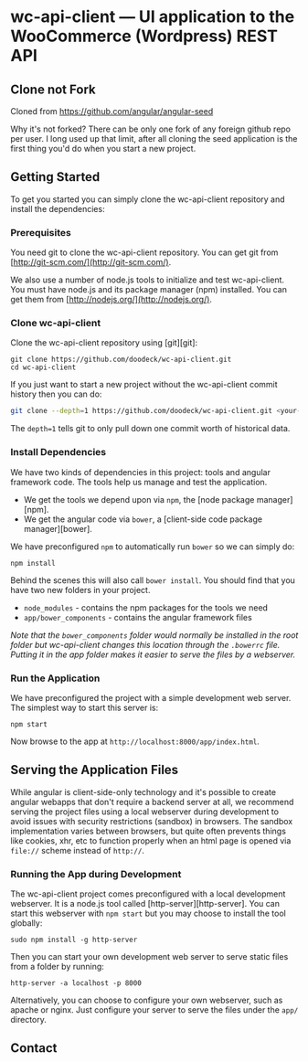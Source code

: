 # wc-api-client — UI application to the WooCommerce (Wordpress) REST API

## Clone not Fork

Cloned from https://github.com/angular/angular-seed

Why it's not forked? There can be only one fork of any foreign github repo per user. I long used up that limit, after all cloning the seed application is the first thing you'd do when you start a new project.

## Getting Started

To get you started you can simply clone the wc-api-client repository and install the dependencies:

### Prerequisites

You need git to clone the wc-api-client repository. You can get git from
[http://git-scm.com/](http://git-scm.com/).

We also use a number of node.js tools to initialize and test wc-api-client. You must have node.js and
its package manager (npm) installed.  You can get them from [http://nodejs.org/](http://nodejs.org/).

### Clone wc-api-client

Clone the wc-api-client repository using [git][git]:

```
git clone https://github.com/doodeck/wc-api-client.git
cd wc-api-client
```

If you just want to start a new project without the wc-api-client commit history then you can do:

```bash
git clone --depth=1 https://github.com/doodeck/wc-api-client.git <your-project-name>
```

The `depth=1` tells git to only pull down one commit worth of historical data.

### Install Dependencies

We have two kinds of dependencies in this project: tools and angular framework code.  The tools help
us manage and test the application.

* We get the tools we depend upon via `npm`, the [node package manager][npm].
* We get the angular code via `bower`, a [client-side code package manager][bower].

We have preconfigured `npm` to automatically run `bower` so we can simply do:

```
npm install
```

Behind the scenes this will also call `bower install`.  You should find that you have two new
folders in your project.

* `node_modules` - contains the npm packages for the tools we need
* `app/bower_components` - contains the angular framework files

*Note that the `bower_components` folder would normally be installed in the root folder but
wc-api-client changes this location through the `.bowerrc` file.  Putting it in the app folder makes
it easier to serve the files by a webserver.*

### Run the Application

We have preconfigured the project with a simple development web server.  The simplest way to start
this server is:

```
npm start
```

Now browse to the app at `http://localhost:8000/app/index.html`.



## Serving the Application Files

While angular is client-side-only technology and it's possible to create angular webapps that
don't require a backend server at all, we recommend serving the project files using a local
webserver during development to avoid issues with security restrictions (sandbox) in browsers. The
sandbox implementation varies between browsers, but quite often prevents things like cookies, xhr,
etc to function properly when an html page is opened via `file://` scheme instead of `http://`.


### Running the App during Development

The wc-api-client project comes preconfigured with a local development webserver.  It is a node.js
tool called [http-server][http-server].  You can start this webserver with `npm start` but you may choose to
install the tool globally:

```
sudo npm install -g http-server
```

Then you can start your own development web server to serve static files from a folder by
running:

```
http-server -a localhost -p 8000
```

Alternatively, you can choose to configure your own webserver, such as apache or nginx. Just
configure your server to serve the files under the `app/` directory.



## Contact


